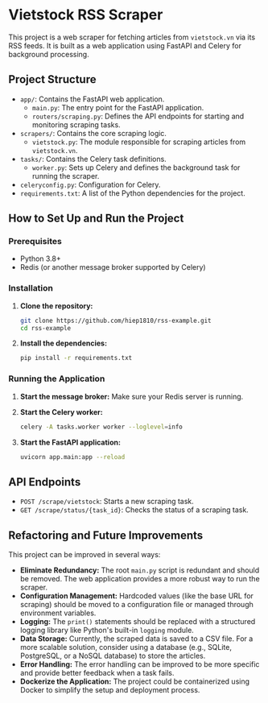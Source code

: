 # Vietstock RSS Scraper

This project is a web scraper for fetching articles from `vietstock.vn` via its RSS feeds. It is built as a web application using FastAPI and Celery for background processing.

## Project Structure

- `app/`: Contains the FastAPI web application.
  - `main.py`: The entry point for the FastAPI application.
  - `routers/scraping.py`: Defines the API endpoints for starting and monitoring scraping tasks.
- `scrapers/`: Contains the core scraping logic.
  - `vietstock.py`: The module responsible for scraping articles from `vietstock.vn`.
- `tasks/`: Contains the Celery task definitions.
  - `worker.py`: Sets up Celery and defines the background task for running the scraper.
- `celeryconfig.py`: Configuration for Celery.
- `requirements.txt`: A list of the Python dependencies for the project.

## How to Set Up and Run the Project

### Prerequisites

- Python 3.8+
- Redis (or another message broker supported by Celery)

### Installation

1. **Clone the repository:**
   ```bash
   git clone https://github.com/hiep1810/rss-example.git
   cd rss-example
   ```

2. **Install the dependencies:**
   ```bash
   pip install -r requirements.txt
   ```

### Running the Application

1. **Start the message broker:**
   Make sure your Redis server is running.

2. **Start the Celery worker:**
   ```bash
   celery -A tasks.worker worker --loglevel=info
   ```

3. **Start the FastAPI application:**
   ```bash
   uvicorn app.main:app --reload
   ```

## API Endpoints

- `POST /scrape/vietstock`: Starts a new scraping task.
- `GET /scrape/status/{task_id}`: Checks the status of a scraping task.

## Refactoring and Future Improvements

This project can be improved in several ways:

- **Eliminate Redundancy:** The root `main.py` script is redundant and should be removed. The web application provides a more robust way to run the scraper.
- **Configuration Management:** Hardcoded values (like the base URL for scraping) should be moved to a configuration file or managed through environment variables.
- **Logging:** The `print()` statements should be replaced with a structured logging library like Python's built-in `logging` module.
- **Data Storage:** Currently, the scraped data is saved to a CSV file. For a more scalable solution, consider using a database (e.g., SQLite, PostgreSQL, or a NoSQL database) to store the articles.
- **Error Handling:** The error handling can be improved to be more specific and provide better feedback when a task fails.
- **Dockerize the Application:** The project could be containerized using Docker to simplify the setup and deployment process.
